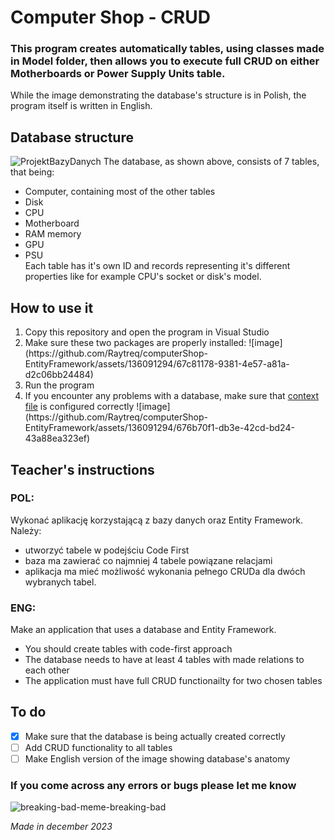# Computer Shop - CRUD
### This program creates automatically tables, using classes made in Model folder, then allows you to execute full CRUD on either Motherboards or Power Supply Units table.
While the image demonstrating the database's structure is in Polish, the program itself is written in English.     

## Database structure
![ProjektBazyDanych](https://github.com/Raytreq/computerShop-EntityFramework/assets/136091294/15edcf38-04dc-40e9-af77-652502eeb30c)
The database, as shown above, consists of 7 tables, that being:
* Computer, containing most of the other tables
* Disk
* CPU
* Motherboard
* RAM memory
* GPU
* PSU      
Each table has it's own ID and records representing it's different properties like for example CPU's socket or disk's model.     

## How to use it
<ol>
  <li> Copy this repository and open the program in Visual Studio</li>
  <li>  Make sure these two packages are properly installed:
    ![image](https://github.com/Raytreq/computerShop-EntityFramework/assets/136091294/67c81178-9381-4e57-a81a-d2c06bb24484)
  </li>
  <li> Run the program</li>
  <li> If you encounter any problems with a database, make sure that <a href="https://github.com/Raytreq/computerShop-EntityFramework/blob/main/krozmus_EF/ComputerShopContext.cs">context file</a> is configured correctly
    ![image](https://github.com/Raytreq/computerShop-EntityFramework/assets/136091294/676b70f1-db3e-42cd-bd24-43a88ea323ef)
  </li>
</ol>

## Teacher's instructions
### POL:
Wykonać aplikację korzystającą z bazy danych oraz Entity Framework.     
Należy:   
* utworzyć tabele w podejściu Code First
* baza ma zawierać co najmniej 4 tabele powiązane relacjami
* aplikacja ma mieć możliwość wykonania pełnego CRUDa dla dwóch wybranych tabel.
### ENG:
Make an application that uses a database and Entity Framework.    
* You should create tables with code-first approach
* The database needs to have at least 4 tables with made relations to each other
* The application must have full CRUD functionailty for two chosen tables     

## To do
- [x] Make sure that the database is being actually created correctly
- [ ] Add CRUD functionality to all tables
- [ ] Make English version of the image showing database's anatomy     

### If you come across any errors or bugs please let me know
![breaking-bad-meme-breaking-bad](https://github.com/Raytreq/computerShop-EntityFramework/assets/136091294/42915f39-be2b-496b-93b8-ce9858461ea9)

*Made in december 2023*
